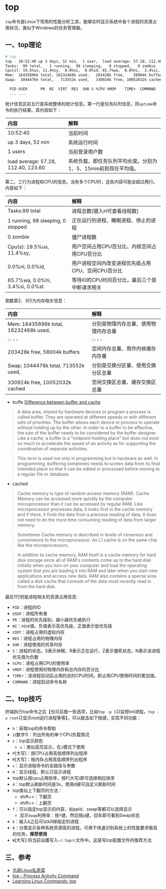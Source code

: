 # top

`top`命令是Linux下常用的性能分析工具，能够实时显示系统中各个进程的资源占用状况，类似于Windows的任务管理器。
 
## 一、top理论
 
``` bash
# top
top - 10:52:40 up 3 days, 52 min,  1 user,  load average: 57.28, 112.40, 123.60
Tasks:  99 total,   1 running,  98 sleeping,   0 stopped,   0 zombie
Cpu(s): 19.5%us, 11.4%sy,  0.0%ni,  0.0%id, 65.7%wa,  0.0%hi,  3.4%si,  0.0%st
Mem:  16435896k total, 16232468k used,   203428k free,    58004k buffers
Swap:  1044476k total,   713552k used,   330924k free, 10052032k cached
 
  PID USER      PR  NI  VIRT  RES  SHR S %CPU %MEM    TIME+  COMMAND
  ... ...
```
 
统计信息区前五行是系统整体的统计信息。第一行是任务队列信息，同`uptime`命令的执行结果。其内容如下：
 
|内容              | 解释
|:---              |:---   
|10:52:40          | 当前时间          
|up 3 days, 52 min | 系统运行时间
|1 users           | 当前登录用户数
|load average: 57.28, 112.40, 123.60 | 系统负载，即任务队列平均长度。分别为1、5、15min前到现在平均值。
 
第二、三行为进程和CPU的信息。当有多个CPU时，这些内容可能会超过两行。内容如下：

| 内容                                | 解释
|:---                                 |:---
| Tasks:99 total                      | 进程总数[键入H可查看线程数]
| 1 running,  98 sleeping,  0 stopped | 正在运行的进程、睡眠进程、停止的进程
| 0 zombie                            | 僵尸进程数</td>
| Cpu(s): 19.5%us, 11.4%sy,           | 用户空间占用CPU百分比、内核空间占用CPU百分比
| 0.0%ni, 0.0%id,                     | 用户进程空间内改变进程优先级占用CPU、空闲CPU百分比
| 65.7%wa, 0.0%hi, 3.4%si, 0.0%st     | 等待IO的CPU时间百分比，最后三个是中断请求相关
 
倒数第2、3行为内存相关信息：

|内容                                  | 解释
|:---                                  |:---
|Mem: 16435896k total, 16232468k used, | 分别是物理内存总量、使用物理内存总量
|:---                                  |:---
|203428k free, 58004k buffers          | 空闲内存总量、用作内核缓存内存量
|Swap: 1044476k total, 713552k used,   | 分别是交换分区量、使用交换分区总量
|330924k free, 10052032k cached        | 空闲交换区总量、缓存交换区总量
 
 
- buffe   [Difference between buffer and cache](http://wiki.answers.com/Q/Difference_between_buffer_and_cache)
 
>A data area, shared by hardware devices or program a process is called buffer. They are operated at different speeds or with different sets of priorities. The buffer allows each device or process to operate without holding up by the other. In order to a buffer to be effective, the size of the buffer needs to be considered by the buffer designer. Like a cache, a buffer is a "midpoint holding place" but does not exist so much to accelerate the speed of an activity as for supporting the coordination of separate activities.
 
>This term is used not only in programming but in hardware as well. In programming, buffering sometimes needs to screen data from its final intended place so that it can be edited or processed before moving to a regular file or database.
 
- cached
 
>Cache memory is type of random access memory (RAM). Cache Memory can be accessed more quickly by the computer microprocessor than it can be accessed by regular RAM. Like microprocessor processes data, it looks first in the cache memory and if there, it finds the data from a previous reading of data, it does not need to do the more time consuming reading of data from larger memory. 
 
>Sometimes Cache memory is described in levels of closeness and convenience to the microprocessor. An L1 cache is on the same chip like the microprocessors.
 
>In addition to cache memory, RAM itself is a cache memory for hard disk storage since all of RAM's contents come up to the hard disk initially when you turn on your computer and load the operating system that you are loading it into RAM and later when you start new applications and access new data. RAM also contains a special area called a disk cache that consists of the data most recently read in from the hard disk.
 
最后1行则是进程相关的资源占用信息:
 
- `PID`：进程的ID
- `USER`：进程所有者
- `PR`：进程的优先级别，越小越优先被执行
- `NI`：nice值。负值表示高优先级，正值表示低优先级
- `VIRT`：进程占用的虚拟内存
- `RES`：进程占用的物理内存
- `SHR`：进程使用的共享内存
- `S`：进程的状态。S表示休眠，R表示正在运行，Z表示僵死状态，N表示该进程优先值为负数
- `%CPU`：进程占用CPU的使用率
- `%MEM`：进程使用的物理内存和总内存的百分比
- `TIME+`：该进程启动后占用的总的CPU时间，即占用CPU使用时间的累加值。
- `COMMAND`：进程启动命令名称
 
## 二、top技巧
 
终端执行top命令之后【也可后接一些选项，比如`top -p 1`只监控init进程，`top -u root`只显示root运行进程等等】，可以敲击如下按键，实现不同功能：
 
- `h`：获取top的命令帮助
- `1`(数字1)：列出所有的单个CPU负载情况
- `z`：top显示颜色
    - `x`：类似高亮显示，在`z`模式下使用
- `P`[大写]：按CPU占用高低顺序列出程序
- `M`[大写]：按内存占用高低顺序列出程序
- `c`：显示进程命令的全路径与参数
- `H`：显示线程，默认只显示进程
- top默认按cpu占用排序，按F(大写)即可选择相应排序
- `d`：top默认刷新时间是3s，使用d键可自定义刷新时间 
- top类似上下翻页的方法：
    - shift+<：下翻页
    - shift+>：上翻页
- `f`：可以指定top显示的内容，如ppid、swap等都可以选择显示
    - 显示`Swap`利用率：按`f`键，然后按`p`键，回车即可看到Swap状态 
- `k`：输入k之后可以kill掉指定的进程
- `A`：分类显示各种系统资源高的进程。可用于快速识别系统上的性能要求极高的任务，__推荐使用__
- `W`[大写]:将当前设置写入`~/.toprc`文件中。这是写top配置文件的推荐方法
 
## 三、参考

- [鸟哥Linux私房菜](http://linux.vbird.org/) 
- [top - Process Activity Command](http://www.cyberciti.biz/tips/top-linux-monitoring-tools.html)
- [Learning Linux Commands: top](http://how-to.linuxcareer.com/learning-linux-commands-top)
